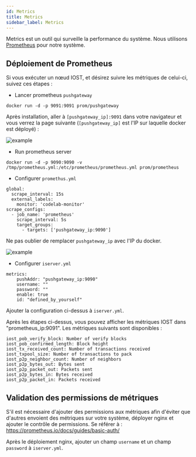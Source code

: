 ```yaml
---
id: Metrics
title: Metrics
sidebar_label: Metrics
---
```


Metrics est un outil qui surveille la performance du système. Nous utilisons [Prometheus](https://prometheus.io/) pour notre système.

## Déploiement de Prometheus

Si vous exécuter un nœud IOST, et désirez suivre les métriques de celui-ci, suivez ces étapes :

* Lancer prometheus `pushgateway`

```
docker run -d -p 9091:9091 prom/pushgateway
```

Après installation, aller à `[pushgateway_ip]:9091` dans votre navigateur et vous verrez la page suivante (`[pushgateway_ip]` est l'IP sur laquelle docker est déployé) :

![example](assets/doc004/pushgateway.png)

* Run prometheus server

```
docker run -d -p 9090:9090 -v /tmp/prometheus.yml:/etc/prometheus/prometheus.yml prom/prometheus
```

* Configurer `promethus.yml`

```
global:
  scrape_interval: 15s
  external_labels:
    monitor: 'codelab-monitor'
scrape_configs:
  - job_name: 'prometheus'
    scrape_interval: 5s
    target_groups:
      - targets: ['pushgateway_ip:9090']
```

Ne pas oublier de remplacer `pushgateway_ip` avec l'IP du docker.

![example](assets/doc004/prometheus.png)

* Configurer `iserver.yml`

```
metrics:
	pushAddr: "pushgateway_ip:9090"
	username: ""
	password: ""
	enable: true
	id: "defined_by_yourself"
```

Ajouter la configuration ci-dessus à `iserver.yml`.

Après les étapes ci-dessus, vous pouvez afficher les métriques IOST dans "prometheus\_ip:9091". Les métriques suivants sont disponibles :

```
iost_pob_verify_block: Number of verify blocks
iost_pob_confirmed_length: Block height
iost_tx_received_count: Number of transactions received
iost_txpool_size: Number of transactions to pack
iost_p2p_neighbor_count: Number of neighbors
iost_p2p_bytes_out: Bytes sent
iost_p2p_packet_out: Packets sent
iost_p2p_bytes_in: Bytes received
iost_p2p_packet_in: Packets received
```

## Validation des permissions de métriques

S'il est nécessaire d'ajouter des permissions aux métriques afin d'éviter que d'autres envoient des métriques sur votre système, déployer nginx et ajouter le contrôle de permissions. Se référer à : https://prometheus.io/docs/guides/basic-auth/

Après le déploiement nginx, ajouter un champ `username` et un champ `password` à `iserver.yml`.
